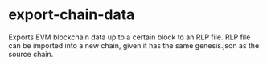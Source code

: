 # export-chain-data
Exports EVM blockchain data up to a certain block to an RLP file.
RLP file can be imported into a new chain, given it has the same genesis.json as the source chain.

